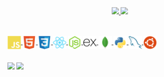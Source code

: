 <div align="center">
  <a href="https://github.com/flpdorea">
  <img src="https://github-readme-stats.vercel.app/api?username=flpdorea&show_icons=false&theme=graywhite&include_all_commits=true&count_private=true&hide_rank=true&hide_border=true&disable_animations=true"/>
  <img src="https://github-readme-stats.vercel.app/api/top-langs/?username=flpdorea&langs_count=6&theme=graywhite&hide_border=true&disable_animations=true"/>
</div>
  
##

<div style="display: inline_block"><br>
  <img align="center" alt="Js" height="30" width="30" src="https://raw.githubusercontent.com/devicons/devicon/master/icons/javascript/javascript-plain.svg">
  <img align="center" alt="HTML" height="30" width="30" src="https://raw.githubusercontent.com/devicons/devicon/master/icons/html5/html5-original.svg">
  <img align="center" alt="CSS" height="30" width="30" src="https://raw.githubusercontent.com/devicons/devicon/master/icons/css3/css3-original.svg">
  <img align="center" alt="React" height="30" width="30" src="https://raw.githubusercontent.com/devicons/devicon/master/icons/react/react-original.svg">
  <img align="center" alt="NodeJS" height="30" width="30" src="https://raw.githubusercontent.com/devicons/devicon/master/icons/nodejs/nodejs-original.svg">
  <img align="center" alt="Express" height="30" width="30" src="https://raw.githubusercontent.com/devicons/devicon/master/icons/express/express-original.svg">
  <img align="center" alt="MongoDB" height="30" width="30" src="https://raw.githubusercontent.com/devicons/devicon/master/icons/mongodb/mongodb-original.svg">
  <img align="center" alt="Python" height="30" width="30" src="https://raw.githubusercontent.com/devicons/devicon/master/icons/python/python-original.svg">
  <img align="center" alt="MySQL" height="30" width="30" src="https://raw.githubusercontent.com/devicons/devicon/master/icons/mysql/mysql-original.svg">
  <img align="center" alt="Ubuntu" height="30" width="30" src="https://raw.githubusercontent.com/devicons/devicon/master/icons/ubuntu/ubuntu-plain.svg">
</div>

##

<div>
  <a href="https://www.linkedin.com/in/flpdorea" target="_blank"><img src="https://img.shields.io/badge/LinkedIn-0077B5?style=for-the-badge&logo=linkedin&logoColor=white" target="_blank"></a>
  <a href = "mailto:felipeldorea@gmail.com"><img src="https://img.shields.io/badge/Gmail-D14836?style=for-the-badge&logo=gmail&logoColor=white" target="_blank"></a>
</div>
